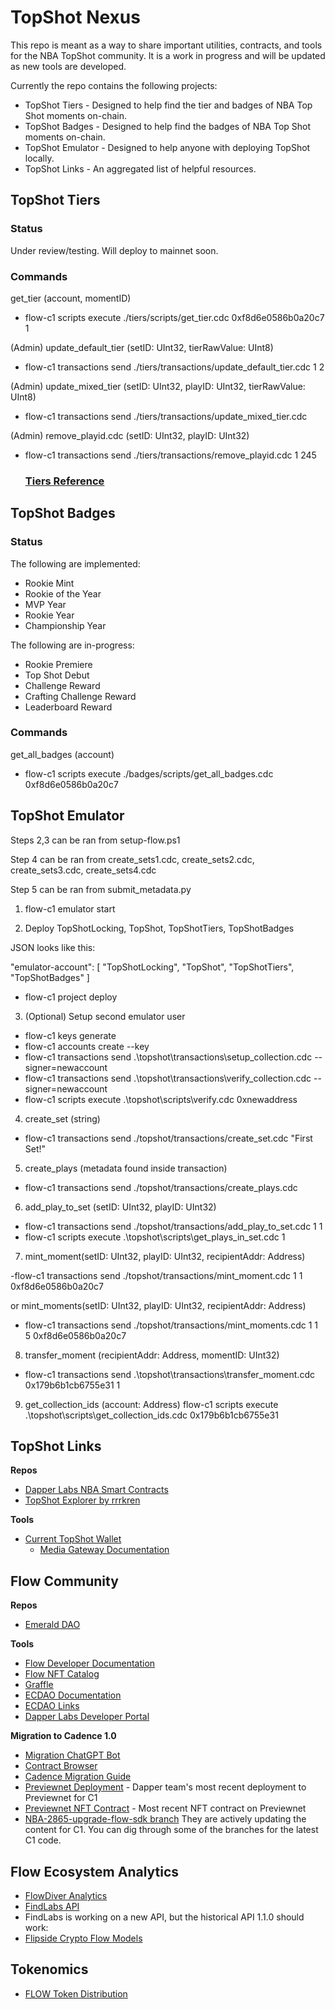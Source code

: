 # TopShot Nexus

This repo is meant as a way to share important utilities, contracts, and tools for the NBA TopShot community. It is a work in progress and will be updated as new tools are developed.

Currently the repo contains the following projects:
- TopShot Tiers - Designed to help find the tier and badges of NBA Top Shot moments on-chain.
- TopShot Badges - Designed to help find the badges of NBA Top Shot moments on-chain.
- TopShot Emulator - Designed to help anyone with deploying TopShot locally.
- TopShot Links - An aggregated list of helpful resources.

## TopShot Tiers

### Status

Under review/testing. Will deploy to mainnet soon.

### Commands

get_tier (account, momentID)

- flow-c1 scripts execute ./tiers/scripts/get_tier.cdc 0xf8d6e0586b0a20c7 1

(Admin) update_default_tier (setID: UInt32, tierRawValue: UInt8)

- flow-c1 transactions send ./tiers/transactions/update_default_tier.cdc 1 2

(Admin) update_mixed_tier (setID: UInt32, playID: UInt32, tierRawValue: UInt8)

- flow-c1 transactions send ./tiers/transactions/update_mixed_tier.cdc

(Admin) remove_playid.cdc (setID: UInt32, playID: UInt32)

- flow-c1 transactions send ./tiers/transactions/remove_playid.cdc 1 245

  ### [Tiers Reference](./TIERS.md)

## TopShot Badges

### Status

The following are implemented:

- Rookie Mint
- Rookie of the Year
- MVP Year
- Rookie Year
- Championship Year

The following are in-progress:

- Rookie Premiere
- Top Shot Debut
- Challenge Reward
- Crafting Challenge Reward
- Leaderboard Reward

### Commands

get_all_badges (account)
- flow-c1 scripts execute ./badges/scripts/get_all_badges.cdc 0xf8d6e0586b0a20c7

## TopShot Emulator

Steps 2,3 can be ran from setup-flow.ps1

Step 4 can be ran from create_sets1.cdc, create_sets2.cdc, create_sets3.cdc, create_sets4.cdc

Step 5 can be ran from submit_metadata.py

1. flow-c1 emulator start

2. Deploy TopShotLocking, TopShot, TopShotTiers, TopShotBadges

JSON looks like this:

"emulator-account": [
"TopShotLocking",
"TopShot",
"TopShotTiers",
"TopShotBadges"
]

- flow-c1 project deploy

3. (Optional) Setup second emulator user

- flow-c1 keys generate
- flow-c1 accounts create --key <public key>
- flow-c1  transactions send .\topshot\transactions\setup_collection.cdc --signer=newaccount
- flow-c1  transactions send .\topshot\transactions\verify_collection.cdc --signer=newaccount
- flow-c1 scripts execute .\topshot\scripts\verify.cdc 0xnewaddress

4. create_set (string)
  - flow-c1 transactions send ./topshot/transactions/create_set.cdc "First Set!"

5. create_plays (metadata found inside transaction)
  - flow-c1 transactions send ./topshot/transactions/create_plays.cdc

6. add_play_to_set (setID: UInt32, playID: UInt32)
- flow-c1 transactions send ./topshot/transactions/add_play_to_set.cdc 1 1
- flow-c1 scripts execute .\topshot\scripts\get_plays_in_set.cdc 1

7. mint_moment(setID: UInt32, playID: UInt32, recipientAddr: Address)

-flow-c1 transactions send ./topshot/transactions/mint_moment.cdc 1 1 0xf8d6e0586b0a20c7

or mint_moments(setID: UInt32, playID: UInt32, recipientAddr: Address)

- flow-c1 transactions send ./topshot/transactions/mint_moments.cdc 1 1 5 0xf8d6e0586b0a20c7

8. transfer_moment (recipientAddr: Address, momentID: UInt32)
 - flow-c1 transactions send .\topshot\transactions\transfer_moment.cdc 0x179b6b1cb6755e31 1

 9. get_collection_ids (account: Address)
 flow-c1 scripts execute .\topshot\scripts\get_collection_ids.cdc 0x179b6b1cb6755e31 

## TopShot Links

**Repos**

- [Dapper Labs NBA Smart Contracts](https://github.com/dapperlabs/nba-smart-contracts)
- [TopShot Explorer by rrrkren](https://github.com/rrrkren/topshot-explorer)

**Tools**

- [Current TopShot Wallet](https://flow-view-source.com/mainnet/account/0x0b2a3299cc857e29/contract/TopShot)
  - [Media Gateway Documentation](https://developers.nbatopshot.com/docs/Media%20Gateway/index.html)

## Flow Community

**Repos**

- [Emerald DAO](https://github.com/emerald-dao)

**Tools**

- [Flow Developer Documentation](https://developers.flow.com/)
- [Flow NFT Catalog](https://www.flow-nft-catalog.com/)
- [Graffle](https://www.graffle.io/)
- [ECDAO Documentation](https://docs.ecdao.org/)
- [ECDAO Links](https://link.ecdao.org/)
- [Dapper Labs Developer Portal](https://developers.dapperlabs.com/)

**Migration to Cadence 1.0**

- [Migration ChatGPT Bot](https://chatgpt.com/g/g-lt4a6jvfj-flow-cadence-1-0-migration-helper)
- [Contract Browser](https://contractbrowser.com/)
- [Cadence Migration Guide](https://cadence-lang.org/docs/cadence-migration-guide)
- [Previewnet Deployment](https://previewnet.flowdiver.io/account/0x31c25c145e66dbe9) - Dapper team's most recent deployment to Previewnet for C1
- [Previewnet NFT Contract](https://previewnet.flowdiver.io/contract/A.002bb351357cf238.NonFungibleToken?tab=deployments) - Most recent NFT contract on Previewnet
- [NBA-2865-upgrade-flow-sdk branch](https://github.com/dapperlabs/nba-smart-contracts/tree/judez/NBA-2865-upgrade-flow-sdk/transactions/admin)
  They are actively updating the content for C1. You can dig through some of the branches for the latest C1 code.

## Flow Ecosystem Analytics

- [FlowDiver Analytics](https://www.flowdiver.io/analytics?interval=1Y)
- [FindLabs API](https://findonflow.github.io/findlabs-api/)
- FindLabs is working on a new API, but the historical API 1.1.0 should work:
- [Flipside Crypto Flow Models](https://flipsidecrypto.github.io/flow-models/#!/overview/flow_models)

## Tokenomics

- [FLOW Token Distribution](https://flow.com/token-distribution)


